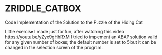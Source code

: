 # ZRIDDLE_CATBOX
 Code Implementation of the Solution to the Puzzle of the Hiding Cat

Little exercise I made just for fun, after watching this video https://youtu.be/yZyx9gHhRXM
I tried to implement an ABAP solution valid for any given number of boxes; the default number is set to 5 but it can be changed in the selection screen of the program.
